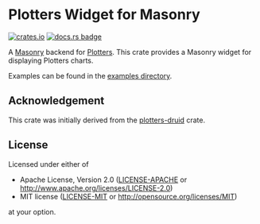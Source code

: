 # Plotters Widget for Masonry

[![crates.io](https://img.shields.io/crates/v/plotters-masonry.svg?logo=rust)](https://crates.io/crates/plotters-masonry)
[![docs.rs badge](https://docs.rs/plotters-masonry/badge.svg)](https://docs.rs/plotters-masonry)

A [Masonry](https://crates.io/crates/masonry) backend for [Plotters](https://crates.io/crates/plotters). This crate provides a
Masonry widget for displaying Plotters charts.

Examples can be found in the [examples directory](https://github.com/alexmoon/plotters-xilem/tree/main/plotters-masonry/examples).

## Acknowledgement

This crate was initially derived from the [plotters-druid](https://github.com/Pascal-So/plotters-druid) crate.

## License

Licensed under either of

 * Apache License, Version 2.0 ([LICENSE-APACHE](LICENSE-APACHE) or http://www.apache.org/licenses/LICENSE-2.0)
 * MIT license ([LICENSE-MIT](LICENSE-MIT) or http://opensource.org/licenses/MIT)

at your option.
